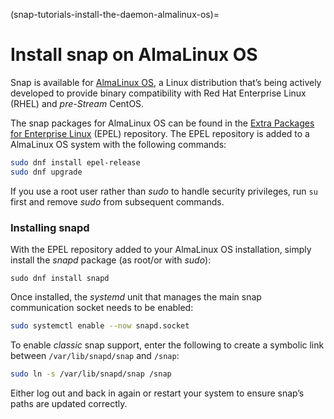 (snap-tutorials-install-the-daemon-almalinux-os)=
# Install snap on AlmaLinux OS

Snap is available for [AlmaLinux OS](https://almalinux.org/), a Linux distribution that’s being actively developed to provide binary compatibility with Red Hat Enterprise Linux (RHEL) and 
_pre-Stream_ CentOS.

The snap packages for AlmaLinux OS can be found in the [Extra Packages for Enterprise Linux](https://fedoraproject.org/wiki/EPEL) (EPEL) repository.  The EPEL repository is added to a AlmaLinux OS system with the following commands:

```bash
sudo dnf install epel-release
sudo dnf upgrade
```

If you use a root user rather than _sudo_ to handle security privileges, run `su` first and remove _sudo_ from subsequent commands.

### Installing snapd

With the EPEL repository added to your AlmaLinux OS installation, simply install the *snapd* package (as root/or with _sudo_):

```no-highlight
sudo dnf install snapd
```

Once installed, the *systemd* unit that manages the main snap communication socket needs to be enabled:

```bash
sudo systemctl enable --now snapd.socket
```

To enable *classic* snap support, enter the following to create a symbolic link between `/var/lib/snapd/snap` and `/snap`:

```bash
sudo ln -s /var/lib/snapd/snap /snap
```

Either log out and back in again or restart your system to ensure snap’s paths are updated correctly.
